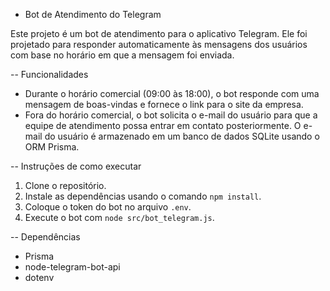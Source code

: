 - Bot de Atendimento do Telegram

Este projeto é um bot de atendimento para o aplicativo Telegram. Ele foi projetado para responder automaticamente às mensagens dos usuários com base no horário em que a mensagem foi enviada.

-- Funcionalidades

- Durante o horário comercial (09:00 às 18:00), o bot responde com uma mensagem de boas-vindas e fornece o link para o site da empresa.
- Fora do horário comercial, o bot solicita o e-mail do usuário para que a equipe de atendimento possa entrar em contato posteriormente. O e-mail do usuário é armazenado em um banco de dados SQLite usando o ORM Prisma.

-- Instruções de como executar

1. Clone o repositório.
2. Instale as dependências usando o comando `npm install`.
3. Coloque o token do bot no arquivo `.env`.
4. Execute o bot com `node src/bot_telegram.js`.

-- Dependências

- Prisma
- node-telegram-bot-api
- dotenv
